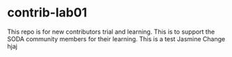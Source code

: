 # contrib-lab01
This repo is for new contributors trial and learning. This is to support the SODA community members for their learning.
This is a test Jasmine
Change
hjaj